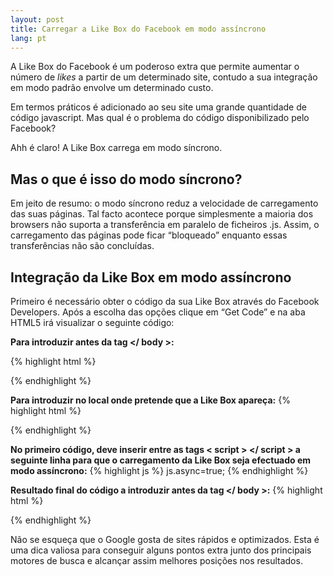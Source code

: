 ```yaml
---
layout: post
title: Carregar a Like Box do Facebook em modo assíncrono
lang: pt
---
```



A Like Box do Facebook é um poderoso extra que permite aumentar o número de <em>likes</em> a partir de um determinado site, contudo a sua integração em modo padrão envolve um determinado custo.

Em termos práticos é adicionado ao seu site uma grande quantidade de código javascript. Mas qual é o problema do código disponibilizado pelo Facebook?

Ahh é claro! A Like Box carrega em modo síncrono.

## Mas o que é isso do modo síncrono?

Em jeito de resumo: o modo síncrono reduz a velocidade de carregamento das suas páginas. Tal facto acontece porque simplesmente a maioria dos browsers não suporta a transferência em paralelo de ficheiros .js. Assim, o carregamento das páginas pode ficar “bloqueado” enquanto essas transferências não são concluídas.

## Integração da Like Box em modo assíncrono

Primeiro é necessário obter o código da sua Like Box através do Facebook Developers. Após a escolha das opções clique em “Get Code” e na aba HTML5 irá visualizar o seguinte código:

<strong>Para introduzir antes da tag </ body >:</strong>

{% highlight html %}
<div id="fb-root"></div>

<script>(function(d, s, id) {
  var js, fjs = d.getElementsByTagName(s)[0];
  if (d.getElementById(id)) return;
  js = d.createElement(s); js.id = id;
  js.src = "//connect.facebook.net/pt_PT/all.js#xfbml=1&appId=XX";
  fjs.parentNode.insertBefore(js, fjs);
}(document, 'script', 'facebook-jssdk'));</script>
{% endhighlight %}

<strong>Para introduzir no local onde pretende que a Like Box apareça:</strong>
{% highlight html %}
<div class="fb-like-box" data-href="http://www.fabiosantos.pt/"
data-width="292" data-show-faces="false" data-header="false"
data-stream="false" data-show-border="false"></div>
{% endhighlight %}

<strong>No primeiro código, deve inserir entre as tags < script > </ script > a seguinte linha para que o carregamento da Like Box seja efectuado em modo assíncrono:</strong>
{% highlight js %}
js.async=true;
{% endhighlight %}

<strong>Resultado final do código a introduzir antes da tag </ body >:</strong>
{% highlight html %}
<div id="fb-root"></div>
<script>(function(d, s, id) {
  var js, fjs = d.getElementsByTagName(s)[0];
  if (d.getElementById(id)) return;
  js = d.createElement(s); js.id = id; js.async=true;
  js.src = "//connect.facebook.net/pt_PT/all.js#xfbml=1&appId=X";
  fjs.parentNode.insertBefore(js, fjs);
}(document, 'script', 'facebook-jssdk'));</script>
{% endhighlight %}

Não se esqueça que o Google gosta de sites rápidos e optimizados. Esta é uma dica valiosa para conseguir alguns pontos extra junto dos principais motores de busca e alcançar assim melhores posições nos resultados.
